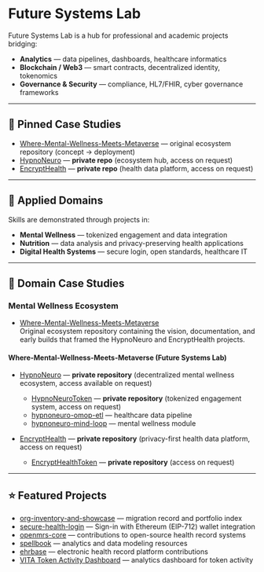 # Future Systems Lab

Future Systems Lab is a hub for professional and academic projects bridging:

- **Analytics** — data pipelines, dashboards, healthcare informatics  
- **Blockchain / Web3** — smart contracts, decentralized identity, tokenomics  
- **Governance & Security** — compliance, HL7/FHIR, cyber governance frameworks  

---

## 📌 Pinned Case Studies

- [Where-Mental-Wellness-Meets-Metaverse](https://github.com/Future-Systems-Lab/Where-Mental-Wellness-Meets-Metaverse) — original ecosystem repository (concept → deployment)  
- [HypnoNeuro](https://github.com/Future-Systems-Lab/HypnoNeuro) — **private repo** (ecosystem hub, access on request)  
- [EncryptHealth](https://github.com/Future-Systems-Lab/EncryptHealth) — **private repo** (health data platform, access on request)  

---

## 🌱 Applied Domains

Skills are demonstrated through projects in:

- **Mental Wellness** — tokenized engagement and data integration  
- **Nutrition** — data analysis and privacy-preserving health applications  
- **Digital Health Systems** — secure login, open standards, healthcare IT  

---

## 📂 Domain Case Studies

### Mental Wellness Ecosystem

- [Where-Mental-Wellness-Meets-Metaverse](https://github.com/Future-Systems-Lab/Where-Mental-Wellness-Meets-Metaverse)  
  Original ecosystem repository containing the vision, documentation, and early builds that framed the HypnoNeuro and EncryptHealth projects.  

#### Where-Mental-Wellness-Meets-Metaverse (Future Systems Lab)

- [HypnoNeuro](https://github.com/Future-Systems-Lab/HypnoNeuro) — **private repository** (decentralized mental wellness ecosystem, access available on request)  
  - [HypnoNeuroToken](https://github.com/Future-Systems-Lab/HypnoNeuroToken) — **private repository** (tokenized engagement system, access on request)  
  - [hypnoneuro-omop-etl](https://github.com/Future-Systems-Lab/hypnoneuro-omop-etl) — healthcare data pipeline  
  - [hypnoneuro-mind-loop](https://github.com/Future-Systems-Lab/hypnoneuro-mind-loop) — mental wellness module  

- [EncryptHealth](https://github.com/Future-Systems-Lab/EncryptHealth) — **private repository** (privacy-first health data platform, access on request)  
  - [EncryptHealthToken](https://github.com/Future-Systems-Lab/EncryptHealthToken) — **private repository** (access on request)  

---

## ⭐ Featured Projects

- [org-inventory-and-showcase](https://github.com/Future-Systems-Lab/org-inventory-and-showcase) — migration record and portfolio index  
- [secure-health-login](https://github.com/Future-Systems-Lab/secure-health-login) — Sign-in with Ethereum (EIP-712) wallet integration  
- [openmrs-core](https://github.com/openmrs/openmrs-core) — contributions to open-source health record systems  
- [spellbook](https://github.com/duneanalytics/spellbook) — analytics and data modeling resources  
- [ehrbase](https://github.com/Future-Systems-Lab/ehrbase) — electronic health record platform contributions  
- [VITA Token Activity Dashboard](https://dune.com/dr_meg/vita-dashboard) — analytics dashboard for token activity  
